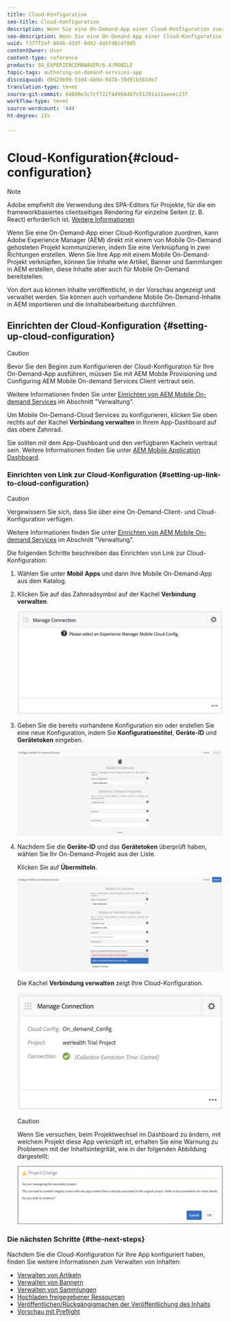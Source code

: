 ```yaml
---
title: Cloud-Konfiguration
seo-title: Cloud-Konfiguration
description: Wenn Sie eine On-Demand-App einer Cloud-Konfiguration zuordnen, kann Adobe Experience Manager (AEM) direkt mit einem von Mobile On-Demand gehosteten Projekt kommunizieren, indem Sie eine Verknüpfung in zwei Richtungen erstellen. Auf dieser Seite erfahren Sie mehr.
seo-description: Wenn Sie eine On-Demand-App einer Cloud-Konfiguration zuordnen, kann Adobe Experience Manager (AEM) direkt mit einem von Mobile On-Demand gehosteten Projekt kommunizieren, indem Sie eine Verknüpfung in zwei Richtungen erstellen. Auf dieser Seite erfahren Sie mehr.
uuid: f377f2af-864b-43df-9d42-4a5fd6cd70d5
contentOwner: User
content-type: reference
products: SG_EXPERIENCEMANAGER/6.4/MOBILE
topic-tags: authoring-on-demand-services-app
discoiquuid: d0d29b99-53d4-4b0d-947b-39d91b381de7
translation-type: tm+mt
source-git-commit: 64090e3c7cf722f44968467c51291a11aeeec237
workflow-type: tm+mt
source-wordcount: '444'
ht-degree: 11%

---
```



# Cloud-Konfiguration{#cloud-configuration}

>[!NOTE]
>
>Adobe empfiehlt die Verwendung des SPA-Editors für Projekte, für die ein frameworkbasiertes clientseitiges Rendering für einzelne Seiten (z. B. React) erforderlich ist. [Weitere Informationen](/help/sites-developing/spa-overview.md)

Wenn Sie eine On-Demand-App einer Cloud-Konfiguration zuordnen, kann Adobe Experience Manager (AEM) direkt mit einem von Mobile On-Demand gehosteten Projekt kommunizieren, indem Sie eine Verknüpfung in zwei Richtungen erstellen. Wenn Sie Ihre App mit einem Mobile On-Demand-Projekt verknüpfen, können Sie Inhalte wie Artikel, Banner und Sammlungen in AEM erstellen, diese Inhalte aber auch für Mobile On-Demand bereitstellen.

Von dort aus können Inhalte veröffentlicht, in der Vorschau angezeigt und verwaltet werden. Sie können auch vorhandene Mobile On-Demand-Inhalte in AEM importieren und die Inhaltsbearbeitung durchführen.

## Einrichten der Cloud-Konfiguration {#setting-up-cloud-configuration}

>[!CAUTION]
>
>Bevor Sie den Beginn zum Konfigurieren der Cloud-Konfiguration für Ihre On-Demand-App ausführen, müssen Sie mit AEM Mobile Provisioning und Configuring AEM Mobile On-demand Services Client vertraut sein.
>
>Weitere Informationen finden Sie unter [Einrichten von AEM Mobile On-demand Services](/help/mobile/aem-mobile-setup.md) im Abschnitt &quot;Verwaltung&quot;.

Um Mobile On-Demand-Cloud Services zu konfigurieren, klicken Sie oben rechts auf der Kachel **Verbindung verwalten** in Ihrem App-Dashboard auf das obere Zahnrad.

Sie sollten mit dem App-Dashboard und den verfügbaren Kacheln vertraut sein. Weitere Informationen finden Sie unter [AEM Mobile Application Dashboard](/help/mobile/mobile-apps-ondemand-application-dashboard.md).

### Einrichten von Link zur Cloud-Konfiguration {#setting-up-link-to-cloud-configuration}

>[!CAUTION]
>
>Vergewissern Sie sich, dass Sie über eine On-Demand-Client- und Cloud-Konfiguration verfügen.
>
>Weitere Informationen finden Sie unter [Einrichten von AEM Mobile On-demand Services](/help/mobile/aem-mobile-setup.md) im Abschnitt &quot;Verwaltung&quot;.

Die folgenden Schritte beschreiben das Einrichten von Link zur Cloud-Konfiguration:

1. Wählen Sie unter **Mobil** **Apps** und dann Ihre Mobile On-Demand-App aus dem Katalog.
1. Klicken Sie auf das Zahnradsymbol auf der Kachel **Verbindung verwalten**.

   ![chlimage_1-65](assets/chlimage_1-65.png)

1. Geben Sie die bereits vorhandene Konfiguration ein oder erstellen Sie eine neue Konfiguration, indem Sie **Konfigurationstitel**, **Geräte-ID** und **Gerätetoken** eingeben.

   ![chlimage_1-66](assets/chlimage_1-66.png)

1. Nachdem Sie die **Geräte-ID** und das **Gerätetoken** überprüft haben, wählen Sie Ihr On-Demand-Projekt aus der Liste.

   Klicken Sie auf **Übermitteln**.

   ![chlimage_1-67](assets/chlimage_1-67.png)

   Die Kachel **Verbindung verwalten** zeigt Ihre Cloud-Konfiguration.

   ![chlimage_1-68](assets/chlimage_1-68.png)

   >[!CAUTION]
   >
   >Wenn Sie versuchen, beim Projektwechsel im Dashboard zu ändern, mit welchem Projekt diese App verknüpft ist, erhalten Sie eine Warnung zu Problemen mit der Inhaltsintegrität, wie in der folgenden Abbildung dargestellt:

   ![chlimage_1-69](assets/chlimage_1-69.png)

### Die nächsten Schritte {#the-next-steps}

Nachdem Sie die Cloud-Konfiguration für Ihre App konfiguriert haben, finden Sie weitere Informationen zum Verwalten von Inhalten:

* [Verwalten von Artikeln](/help/mobile/mobile-on-demand-managing-articles.md)
* [Verwalten von Bannern](/help/mobile/mobile-on-demand-managing-banners.md)
* [Verwalten von Sammlungen](/help/mobile/mobile-on-demand-managing-collections.md)
* [Hochladen freigegebener Ressourcen](/help/mobile/mobile-on-demand-shared-resources.md)
* [Veröffentlichen/Rückgängigmachen der Veröffentlichung des Inhalts](/help/mobile/mobile-on-demand-publishing-unpublishing.md)
* [Vorschau mit Preflight](/help/mobile/aem-mobile-manage-ondemand-services.md)
